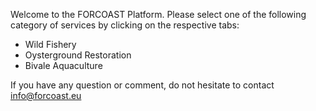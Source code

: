 Welcome to the FORCOAST Platform.
Please select one of the following category of services by clicking on the respective tabs:
* Wild Fishery
* Oysterground Restoration
* Bivale Aquaculture
 

If you have any question or comment, do not hesitate to contact info@forcoast.eu